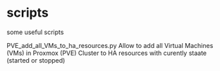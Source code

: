 # scripts
some useful scripts

PVE_add_all_VMs_to_ha_resources.py
  Allow to add all Virtual Machines (VMs) in Proxmox (PVE) Cluster to HA resources with curently staate (started or stopped)
